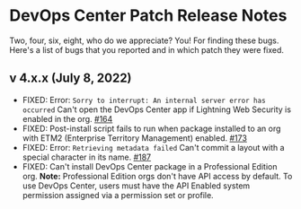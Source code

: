 # DevOps Center Patch Release Notes

Two, four, six, eight, who do we appreciate? You! For finding these bugs. Here's a list of bugs that you reported and in which patch they were fixed.

## v 4.x.x (July 8, 2022)

* FIXED: Error: `Sorry to interrupt: An internal server error has occurred` Can't open the DevOps Center app if Lightning Web Security is enabled in the org. [#164](https://github.com/forcedotcom/devops-center-feedback/issues/164)
* FIXED: Post-install script fails to run when package installed to an org with ETM2 (Enterprise Territory Management) enabled. [#173](https://github.com/forcedotcom/devops-center-feedback/issues/173)
* FIXED: Error: `Retrieving metadata failed` Can't commit a layout with a special character in its name. [#187](https://github.com/forcedotcom/devops-center-feedback/issues/187)
* FIXED: Can't install DevOps Center package in a Professional Edition org. **Note:** Professional Edition orgs don't have API access by default. To use DevOps Center, users must have the API Enabled system permission assigned via a permission set or profile.
